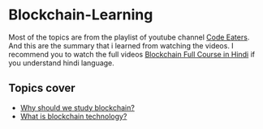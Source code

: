 # Blockchain-Learning

Most of the topics are from the playlist of youtube channel [Code Eaters](https://www.youtube.com/@CodeEater21). And this are the summary that i learned from watching the videos. I recommend you to watch the full videos [Blockchain Full Course in Hindi](https://youtube.com/playlist?list=PLgPmWS2dQHW-BRQCQCNYgmHUfCN115pn0) if you understand hindi language. 

## Topics cover
- [Why should we study blockchain?](https://github.com/basant-karki/blockchain-learnings/blob/main/%5B1%5D.%20why%20should%20we%20study%20blockchain.md)
- [What is blockchain technology?](https://github.com/basant-karki/blockchain-learnings/blob/main/Basic-of-Blockchain/what%20is%20blockchain%20technology.md)
